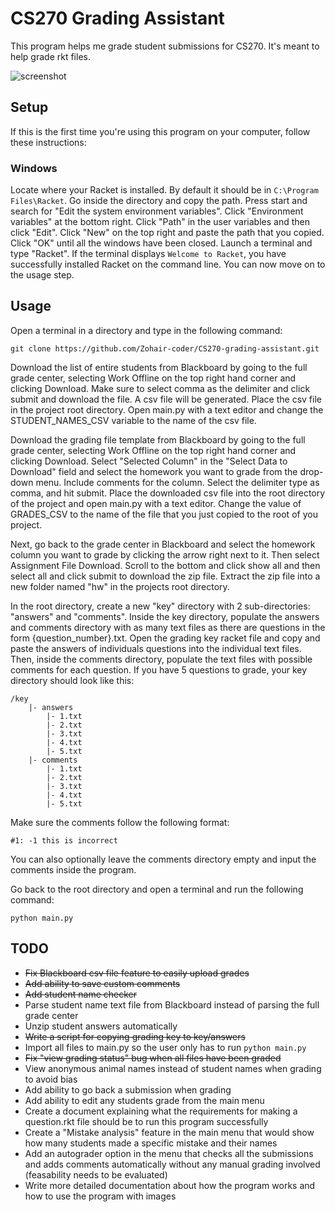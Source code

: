 # CS270 Grading Assistant

This program helps me grade student submissions for CS270. It's meant to help grade rkt files.

![screenshot](https://i.ibb.co/HY6cXLt/image.png)

## Setup

If this is the first time you're using this program on your computer, follow these instructions:

### Windows
Locate where your Racket is installed. By default it should be in `C:\Program Files\Racket`.
Go inside the directory and copy the path.
Press start and search for "Edit the system environment variables".
Click "Environment variables" at the bottom right.
Click "Path" in the user variables and then click "Edit".
Click "New" on the top right and paste the path that you copied.
Click "OK" until all the windows have been closed.
Launch a terminal and type "Racket".
If the terminal displays `Welcome to Racket`, you have successfully installed Racket on the command line. You can now move on to the usage step.

## Usage

Open a terminal in a directory and type in the following command:
```
git clone https://github.com/Zohair-coder/CS270-grading-assistant.git
```
Download the list of entire students from Blackboard by going to the full grade center, selecting Work Offline on the top right hand corner and clicking Download. Make sure to select comma as the delimiter and click submit and download the file. A csv file will be generated. Place the csv file in the project root directory. Open main.py with a text editor and change the STUDENT_NAMES_CSV variable to the name of the csv file.

Download the grading file template from Blackboard by going to the full grade center, selecting Work Offline on the top right hand corner and clicking Download. Select "Selected Column" in the "Select Data to Download" field and select the homework you want to grade from the drop-down menu. Include comments for the column. Select the delimiter type as comma, and hit submit. Place the downloaded csv file into the root directory of the project and open main.py with a text editor. Change the value of GRADES_CSV to the name of the file that you just copied to the root of you project.

Next, go back to the grade center in Blackboard and select the homework column you want to grade by clicking the arrow right next to it. Then select Assignment File Download. Scroll to the bottom and click show all and then select all and click submit to download the zip file. Extract the zip file into a new folder named "hw" in the projects root directory.

In the root directory, create a new "key" directory with 2 sub-directories: "answers" and "comments". Inside the key directory, populate the answers and comments directory with as many text files as there are questions in the form {question_number}.txt. Open the grading key racket file and copy and paste the answers of individuals questions into the individual text files. Then, inside the comments directory, populate the text files with possible comments for each question.
If you have 5 questions to grade, your key directory should look like this:
```
/key
    |- answers
        |- 1.txt
        |- 2.txt
        |- 3.txt
        |- 4.txt
        |- 5.txt
    |- comments
        |- 1.txt
        |- 2.txt
        |- 3.txt
        |- 4.txt
        |- 5.txt
```

Make sure the comments follow the following format:
```
#1: -1 this is incorrect
```
You can also optionally leave the comments directory empty and input the comments inside the program.

Go back to the root directory and open a terminal and run the following command:
```
python main.py
```

## TODO

* ~~Fix Blackboard csv file feature to easily upload grades~~
* ~~Add ability to save custom comments~~
* ~~Add student name checker~~
* Parse student name text file from Blackboard instead of parsing the full grade center
* Unzip student answers automatically
* ~~Write a script for copying grading key to key/answers~~
* Import all files to main.py so the user only has to run `python main.py`
* ~~Fix "view grading status" bug when all files have been graded~~
* View anonymous animal names instead of student names when grading to avoid bias
* Add ability to go back a submission when grading
* Add ability to edit any students grade from the main menu
* Create a document explaining what the requirements for making a question.rkt file should be to run this program successfully
* Create a "Mistake analysis" feature in the main menu that would show how many students made a specific mistake and their names
* Add an autograder option in the menu that checks all the submissions and adds comments automatically without any manual grading involved (feasability needs to be evaluated)
* Write more detailed documentation about how the program works and how to use the program with images
